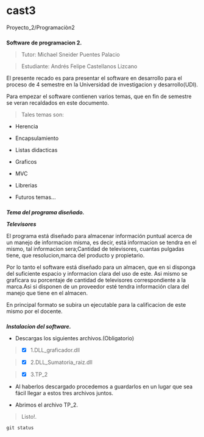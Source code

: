 # cast3
Proyecto_2/Programaciòn2



###
**Software de programacion 2.**
> Tutor: Michael Sneider Puentes Palacio

> Estudiante: Andrés Felipe Castellanos Lizcano

El presente recado es para presentar el software en desarrollo para el proceso de 4 semestre en la Universidad de investigacion y desarrollo(UDI).

Para empezar el software contienen varios temas, que en fin de semestre se veran recaldados en este documento.
> Tales temas son:

- Herencia

- Encapsulamiento

- Listas didacticas

- Graficos 

- MVC

- Librerias

- Futuros temas...


###
***Tema del programa diseñado.***

***Televisores***

El programa está diseñado para almacenar información puntual acerca de un manejo de informacion misma, es decir, está informacion se tendra en el mismo, tal informacion sera;Cantidad de televisores, cuantas pulgadas tiene, que resolucion,marca del producto y propietario.


Por lo tanto el software está diseñado para un almacen, que en si disponga del suficiente espacio y informacion clara del uso de este.
Asi mismo se graficara su porcentaje de cantidad de televisores correspondiente a la marca.Asi si disponen de un proveedor esté tendra información clara del manejo que tiene en el almacen.

En principal formato se subira un ejecutable para la calificacion de este mismo por el docente.

###
***Instalacion del software.***

- Descargas los siguientes archivos.(Obligatorio)

> - [x] 1.DLL_graficador.dll

> - [x] 2.DLL_Sumatoria_raiz.dll

> - [x] 3.TP_2


- Al haberlos descargado procedemos a guardarlos en un lugar que sea fácil llegar a estos tres archivos juntos.

- Abrimos el archivo TP_2.

> Listo!.

```
git status
```

